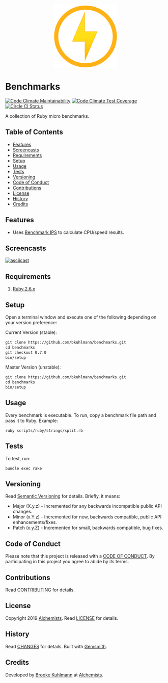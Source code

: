 <p align="center">
  <img src="benchmarks.png" alt="Benchmarks Icon"/>
</p>

# Benchmarks

[![Code Climate Maintainability](https://api.codeclimate.com/v1/badges/03890a29f08c29966b1b/maintainability)](https://codeclimate.com/github/bkuhlmann/benchmarks/maintainability)
[![Code Climate Test Coverage](https://api.codeclimate.com/v1/badges/03890a29f08c29966b1b/test_coverage)](https://codeclimate.com/github/bkuhlmann/benchmarks/test_coverage)
[![Circle CI Status](https://circleci.com/gh/bkuhlmann/benchmarks.svg?style=svg)](https://circleci.com/gh/bkuhlmann/benchmarks)

A collection of Ruby micro benchmarks.

<!-- Tocer[start]: Auto-generated, don't remove. -->

## Table of Contents

  - [Features](#features)
  - [Screencasts](#screencasts)
  - [Requirements](#requirements)
  - [Setup](#setup)
  - [Usage](#usage)
  - [Tests](#tests)
  - [Versioning](#versioning)
  - [Code of Conduct](#code-of-conduct)
  - [Contributions](#contributions)
  - [License](#license)
  - [History](#history)
  - [Credits](#credits)

<!-- Tocer[finish]: Auto-generated, don't remove. -->

## Features

- Uses [Benchmark IPS](https://github.com/evanphx/benchmark-ips) to calculate CPU/speed results.

## Screencasts

[![asciicast](https://asciinema.org/a/277621.svg)](https://asciinema.org/a/277621)

## Requirements

1. [Ruby 2.6.x](https://www.ruby-lang.org)

## Setup

Open a terminal window and execute one of the following depending on your version preference:

Current Version (stable):

    git clone https://github.com/bkuhlmann/benchmarks.git
    cd benchmarks
    git checkout 0.7.0
    bin/setup

Master Version (unstable):

    git clone https://github.com/bkuhlmann/benchmarks.git
    cd benchmarks
    bin/setup

## Usage

Every benchmark is executable. To run, copy a benchmark file path and pass it to Ruby. Example:

    ruby scripts/ruby/strings/split.rb

## Tests

To test, run:

    bundle exec rake

## Versioning

Read [Semantic Versioning](https://semver.org) for details. Briefly, it means:

- Major (X.y.z) - Incremented for any backwards incompatible public API changes.
- Minor (x.Y.z) - Incremented for new, backwards compatible, public API enhancements/fixes.
- Patch (x.y.Z) - Incremented for small, backwards compatible, bug fixes.

## Code of Conduct

Please note that this project is released with a [CODE OF CONDUCT](CODE_OF_CONDUCT.md). By
participating in this project you agree to abide by its terms.

## Contributions

Read [CONTRIBUTING](CONTRIBUTING.md) for details.

## License

Copyright 2019 [Alchemists](https://www.alchemists.io).
Read [LICENSE](LICENSE.md) for details.

## History

Read [CHANGES](CHANGES.md) for details.
Built with [Gemsmith](https://github.com/bkuhlmann/gemsmith).

## Credits

Developed by [Brooke Kuhlmann](https://www.alchemists.io) at
[Alchemists](https://www.alchemists.io).
